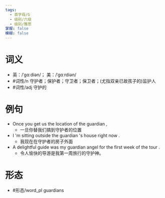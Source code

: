 ```yaml
---
tags:
  - 首字母/G
  - 级别/六级
  - 级别/雅思
掌握: false
模糊: false
---
```

# 词义
- 英：/ˈɡɑːdiən/； 美：/ˈɡɑːrdiən/
- #词性/n  守护者；保护者；守卫者；保卫者；(尤指双亲已故孩子的)监护人
- #词性/adj  守护的
# 例句
- Once you get us the location of the guardian ,
	- 一旦你替我们搞到守护者的位置
- I 'm sitting outside the guardian 's house right now .
	- 我现在在守护者的房子外面
- A delightful guide was my guardian angel for the first week of the tour .
	- 令人愉快的导游是我第一周旅行的守护神。
# 形态
- #形态/word_pl guardians
